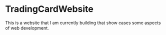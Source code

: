 # TradingCardWebsite
This is a website that I am currently building that show cases some aspects of web development.
